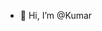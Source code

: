 - 👋 Hi, I’m @Kumar
<!---
Kumarnowdu/Kumarnowdu is a ✨ special ✨ repository because its `README.md` (this file) appears on your GitHub profile.
You can click the Preview link to take a look at your changes.
--->
